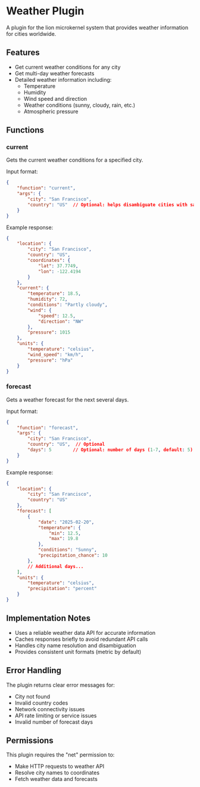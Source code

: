 # Weather Plugin

A plugin for the lion microkernel system that provides weather information for cities worldwide.

## Features

- Get current weather conditions for any city
- Get multi-day weather forecasts
- Detailed weather information including:
  - Temperature
  - Humidity
  - Wind speed and direction
  - Weather conditions (sunny, cloudy, rain, etc.)
  - Atmospheric pressure

## Functions

### current
Gets the current weather conditions for a specified city.

Input format:
```json
{
    "function": "current",
    "args": {
        "city": "San Francisco",
        "country": "US"  // Optional: helps disambiguate cities with same name
    }
}
```

Example response:
```json
{
    "location": {
        "city": "San Francisco",
        "country": "US",
        "coordinates": {
            "lat": 37.7749,
            "lon": -122.4194
        }
    },
    "current": {
        "temperature": 18.5,
        "humidity": 72,
        "conditions": "Partly cloudy",
        "wind": {
            "speed": 12.5,
            "direction": "NW"
        },
        "pressure": 1015
    },
    "units": {
        "temperature": "celsius",
        "wind_speed": "km/h",
        "pressure": "hPa"
    }
}
```

### forecast
Gets a weather forecast for the next several days.

Input format:
```json
{
    "function": "forecast",
    "args": {
        "city": "San Francisco",
        "country": "US",  // Optional
        "days": 5        // Optional: number of days (1-7, default: 5)
    }
}
```

Example response:
```json
{
    "location": {
        "city": "San Francisco",
        "country": "US"
    },
    "forecast": [
        {
            "date": "2025-02-20",
            "temperature": {
                "min": 12.5,
                "max": 19.8
            },
            "conditions": "Sunny",
            "precipitation_chance": 10
        },
        // Additional days...
    ],
    "units": {
        "temperature": "celsius",
        "precipitation": "percent"
    }
}
```

## Implementation Notes

- Uses a reliable weather data API for accurate information
- Caches responses briefly to avoid redundant API calls
- Handles city name resolution and disambiguation
- Provides consistent unit formats (metric by default)

## Error Handling

The plugin returns clear error messages for:
- City not found
- Invalid country codes
- Network connectivity issues
- API rate limiting or service issues
- Invalid number of forecast days

## Permissions

This plugin requires the "net" permission to:
- Make HTTP requests to weather API
- Resolve city names to coordinates
- Fetch weather data and forecasts
